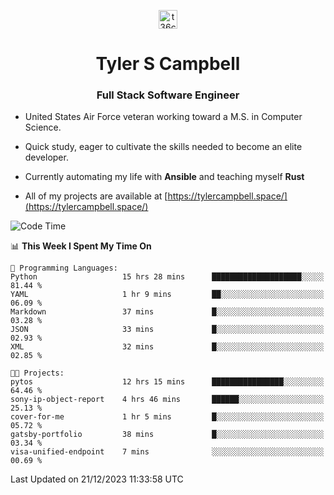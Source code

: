 <p align="center">
<a href="https://www.linkedin.com/in/t36campbell" target="blank"><img align="center" src="https://ik.imagekit.io/t36campbell/Portfolio/linkedin.png.original_m8bbGgPh6.png" alt="t36campbell" height="30" width="30" /></a>
</p>
<h1 align="center">Tyler S Campbell</h1>
<h3 align="center">Full Stack Software Engineer</h3>

* United States Air Force veteran working toward a M.S. in Computer Science.

* Quick study, eager to cultivate the skills needed to become an elite developer.

* Currently automating my life with **Ansible** and teaching myself **Rust**

* All of my projects are available at [https://tylercampbell.space/](https://tylercampbell.space/)

<!--START_SECTION:waka-->
![Code Time](http://img.shields.io/badge/Code%20Time-3%2C055%20hrs%2028%20mins-blue)

📊 **This Week I Spent My Time On** 

```text
💬 Programming Languages: 
Python                   15 hrs 28 mins      ████████████████████░░░░░   81.44 % 
YAML                     1 hr 9 mins         ██░░░░░░░░░░░░░░░░░░░░░░░   06.09 % 
Markdown                 37 mins             █░░░░░░░░░░░░░░░░░░░░░░░░   03.28 % 
JSON                     33 mins             █░░░░░░░░░░░░░░░░░░░░░░░░   02.93 % 
XML                      32 mins             █░░░░░░░░░░░░░░░░░░░░░░░░   02.85 % 

🐱‍💻 Projects: 
pytos                    12 hrs 15 mins      ████████████████░░░░░░░░░   64.46 % 
sony-ip-object-report    4 hrs 46 mins       ██████░░░░░░░░░░░░░░░░░░░   25.13 % 
cover-for-me             1 hr 5 mins         █░░░░░░░░░░░░░░░░░░░░░░░░   05.72 % 
gatsby-portfolio         38 mins             █░░░░░░░░░░░░░░░░░░░░░░░░   03.34 % 
visa-unified-endpoint    7 mins              ░░░░░░░░░░░░░░░░░░░░░░░░░   00.69 % 
```


 Last Updated on 21/12/2023 11:33:58 UTC
<!--END_SECTION:waka-->
